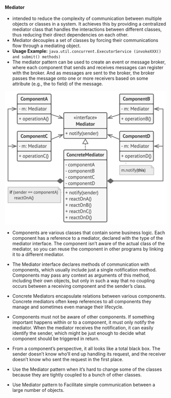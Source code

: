 #### Mediator

- intended to reduce the complexity of communication between multiple objects or classes in a system. It achieves this by providing a centralized mediator class that handles the interactions between different classes, thus reducing their direct dependencies on each other.
- Mediator decouples a set of classes by forcing their communications flow through a mediating object.
- **Usage Example:** `java.util.concurrent.ExecutorService (invokeXXX() and submit() methods)`
- The mediator pattern can be used to create an event or message broker, where each component that sends and receives messages can register with the broker. And as messages are sent to the broker, the broker passes the message onto one or more receivers based on some attribute (e.g., the to field) of the message.


![structure-2x-mediator.png](../../../../../diagrams/structure-2x-mediator.png)


- Components are various classes that contain some business logic. Each component has a reference to a mediator, declared with the type of the mediator interface. The component isn’t aware of the actual class of the mediator, so you can reuse the component in other programs by linking it to a different mediator.
- The Mediator interface declares methods of communication with components, which usually include just a single notification method. Components may pass any context as arguments of this method, including their own objects, but only in such a way that no coupling occurs between a receiving component and the sender’s class.
- Concrete Mediators encapsulate relations between various components. Concrete mediators often keep references to all components they manage and sometimes even manage their lifecycle.
- Components must not be aware of other components. If something important happens within or to a component, it must only notify the mediator. When the mediator receives the notification, it can easily identify the sender, which might be just enough to decide what component should be triggered in return.
- From a component’s perspective, it all looks like a total black box. The sender doesn’t know who’ll end up handling its request, and the receiver doesn’t know who sent the request in the first place.


- Use the Mediator pattern when it’s hard to change some of the classes because they are tightly coupled to a bunch of other classes.
- Use Mediator pattern to Facilitate simple communication between a large number of objects.
